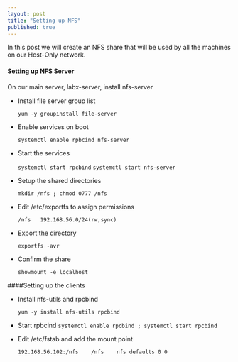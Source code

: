 ```yaml
---
layout: post
title: "Setting up NFS"
published: true
---
```


In this post we will create an NFS share that will be used by all the machines on our Host-Only network. 

#### Setting up NFS Server 

On our main server, labx-server, install nfs-server 

* Install file server group list
	
	`yum -y groupinstall file-server`

* Enable services on boot

	`systemctl enable rpbcind nfs-server`

* Start the services

	`systemctl start rpcbind`
	`systemctl start nfs-server`

* Setup the shared directories 

	`mkdir /nfs ; chmod 0777 /nfs` 

* Edit /etc/exportfs to assign permissions

	`/nfs	192.168.56.0/24(rw,sync)`

* Export the directory 

	`exportfs -avr`

* Confirm the share

	`showmount -e localhost`


####Setting up the clients 

* Install nfs-utils and rpcbind 

	`yum -y install nfs-utils rpcbind`

* Start rpbcind
	`systemctl enable rpcbind ; systemctl start rpcbind`

* Edit /etc/fstab and add the mount point 
	
	`192.168.56.102:/nfs	/nfs	nfs	defaults 0 0`	
	


